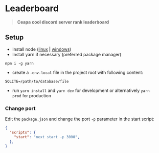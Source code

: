 # Leaderboard
> **Ceapa cool discord server rank leaderboard**

## Setup

- Install node ([linux](https://github.com/nodesource/distributions) | [windows](https://nodejs.org))
- Install yarn if necessary (preferred package manager)
```
npm i -g yarn
```
- create a `.env.local` file in the project root with following content:
```
SQLITE=/path/to/database/file
```
- run `yarn install` and `yarn dev` for development or alternatively `yarn prod` for production

### Change port
Edit the `package.json` and change the port `-p` parameter in the start script:
```json
{
  "scripts": {
    "start": "next start -p 3000",
  },
}
```